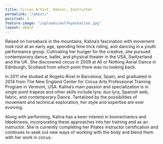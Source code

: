 ```yaml
---
title: Circus Artist, Dancer, Instructor
permalink: "/about/"
position: 1
feature-image: "/uploads/wolfeyeskalina.jpg"
layout: about
---
```


Raised on horseback in the mountains, Kalina’s fascination with movement took root at an early age, spending time trick riding, and dancing in a youth performance group. Cultivating her hunger for the creative, she pursued contemporary dance, ballet, and physical theater in the USA, Switzerland and the UK. She discovered circus in 2009 at All or Nothing Aerial Dance in Edinburgh, Scotland from which point there was no looking back.

In 2011 she studied at Rogelio Rivel in Barcelona, Spain, and graduated in 2014 from The New England Center for Circus Arts Professional Training Program in Vermont, USA. Kalina’s main passion and specialization is in single point trapeze and other skills include lyra, duo lyra, Spanish web, fabric, and contemporary Dance. Tantalized by the possibilities of movement and technical exploration, her style and expertise are ever evolving.

Along with performing, Kalina has a keen interest in biomechanics and Ideokinesis, incorporating these approaches into her training and as an instructor. She is currently completing her Pilates instructor certification and continues to seek out new ways of working with the body and blend them with her work in circus.
